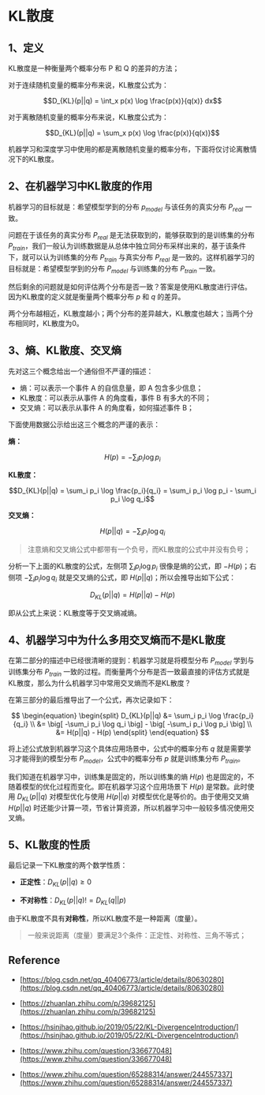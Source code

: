 # KL散度

## 1、定义

KL散度是一种衡量两个概率分布 P 和 Q 的差异的方法；

对于连续随机变量的概率分布来说，KL散度公式为：

$$D_{KL}(p||q) = \int_x p(x) \log \frac{p(x)}{q(x)} dx$$

对于离散随机变量的概率分布来说，KL散度公式为：

$$D_{KL}(p||q) = \sum_x p(x) \log \frac{p(x)}{q(x)}$$

机器学习和深度学习中使用的都是离散随机变量的概率分布，下面将仅讨论离散情况下的KL散度。

## 2、在机器学习中KL散度的作用

机器学习的目标就是：希望模型学到的分布 $p_{model}$ 与该任务的真实分布 $P_{real}$ 一致。

问题在于该任务的真实分布 $P_{real}$ 是无法获取到的，能够获取到的是训练集的分布 $P_{train}$，我们一般认为训练数据是从总体中独立同分布采样出来的，基于该条件下，就可以认为训练集的分布 $P_{train}$ 与真实分布 $P_{real}$ 是一致的。这样机器学习的目标就是：希望模型学到的分布 $P_{model}$ 与训练集的分布 $P_{train}$ 一致。

然后剩余的问题就是如何评估两个分布是否一致？答案是使用KL散度进行评估。因为KL散度的定义就是衡量两个概率分布 $p$ 和 $q$ 的差异。

两个分布越相近，KL散度越小；两个分布的差异越大，KL散度也越大；当两个分布相同时，KL散度为0。

## 3、熵、KL散度、交叉熵

先对这三个概念给出一个通俗但不严谨的描述：

* 熵：可以表示一个事件 A 的自信息量，即 A 包含多少信息；
* KL散度：可以表示从事件 A 的角度看，事件 B 有多大的不同；
* 交叉熵：可以表示从事件 A 的角度看，如何描述事件 B；

下面使用数据公示给出这三个概念的严谨的表示：

**熵：**

$$H(p) = - \sum_i p_i \log p_i$$

**KL散度：**

$$D_{KL}(p||q) = \sum_i p_i \log \frac{p_i}{q_i} = \sum_i p_i \log p_i - \sum_i p_i \log q_i$$

**交叉熵：**

$$H(p||q) = - \sum_i p_i \log q_i$$

> 注意熵和交叉熵公式中都带有一个负号，而KL散度的公式中并没有负号；

分析一下上面的KL散度的公式，左侧项 $\sum_i p_i \log p_i$ 很像是熵的公式，即 $-H(p)$；右侧项 $-\sum_i p_i \log q_i$ 就是交叉熵的公式，即 $H(p||q)$；所以会推导出如下公式：

$$D_{KL}(p||q) = H(p||q) - H(p)$$

即从公式上来说：KL散度等于交叉熵减熵。

## 4、机器学习中为什么多用交叉熵而不是KL散度

在第二部分的描述中已经很清晰的提到：机器学习就是将模型分布 $P_{model}$ 学到与训练集分布 $P_{train}$ 一致的过程。而衡量两个分布是否一致最直接的评估方式就是KL散度，那么为什么机器学习中常用交叉熵而不是KL散度？

在第三部分的最后推导出了一个公式，再次记录如下：

$$
\begin{equation}
\begin{split}   
D_{KL}(p||q) &= \sum_i p_i \log \frac{p_i}{q_i} \\
&= \big[ -\sum_i p_i \log q_i \big] - \big[ -\sum_i p_i \log p_i \big] \\
&= H(p||q) - H(p)
\end{split}
\end{equation}
$$

将上述公式放到机器学习这个具体应用场景中，公式中的概率分布 $q$ 就是需要学习才能得到的模型分布 $P_{model}$，公式中的概率分布 $p$ 就是训练集分布 $P_{train}$。

我们知道在机器学习中，训练集是固定的，所以训练集的熵 $H(p)$ 也是固定的，不随着模型的优化过程而变化。即在机器学习这个应用场景下 $H(p)$ 是常数。此时使用 $D_{KL}(p||q)$ 对模型优化与使用 $H(p||q)$ 对模型优化是等价的。由于使用交叉熵 $H(p||q)$ 时还能少计算一项，节省计算资源，所以机器学习中一般较多情况使用交叉熵。

## 5、KL散度的性质

最后记录一下KL散度的两个数学性质：

* **正定性**：$D_{KL}(p||q) \geqslant 0$

* **不对称性**：$D_{KL}(p||q) != D_{KL}(q||p)$

由于KL散度不具有**对称性**，所以KL散度不是一种距离（度量）。

> 一般来说距离（度量）要满足3个条件：正定性、对称性、三角不等式；

## Reference

* [https://blog.csdn.net/qq_40406773/article/details/80630280](https://blog.csdn.net/qq_40406773/article/details/80630280)

* [https://zhuanlan.zhihu.com/p/39682125](https://zhuanlan.zhihu.com/p/39682125)

* [https://hsinjhao.github.io/2019/05/22/KL-DivergenceIntroduction/](https://hsinjhao.github.io/2019/05/22/KL-DivergenceIntroduction/)

* [https://www.zhihu.com/question/336677048](https://www.zhihu.com/question/336677048)

* [https://www.zhihu.com/question/65288314/answer/244557337](https://www.zhihu.com/question/65288314/answer/244557337)
